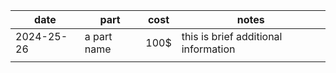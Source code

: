 

| date       | part        | cost | notes                                |
| ---------- | ----------- | ---- | ------------------------------------ |
| 2024-25-26 | a part name | 100$ | this is brief additional information |
|            |             |      |                                      |

